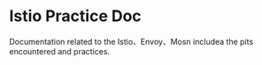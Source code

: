 # Istio Practice Doc
Documentation related to the Istio、Envoy、Mosn includea the pits encountered and practices.

